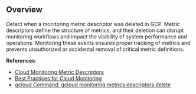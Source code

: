 ## Overview

Detect when a monitoring metric descriptor was deleted in GCP. Metric descriptors define the structure of metrics, and their deletion can disrupt monitoring workflows and impact the visibility of system performance and operations. Monitoring these events ensures proper tracking of metrics and prevents unauthorized or accidental removal of critical metric definitions.

**References**:
- [Cloud Monitoring Metric Descriptors](https://developers.home.google.com/cloud-to-cloud/analytics/monitoring)
- [Best Practices for Cloud Monitoring](https://www.cloudzero.com/blog/google-cloud-monitoring/)
- [gcloud Command: gcloud monitoring metrics descriptors delete](https://gcloud.readthedocs.io/en/latest/monitoring-metric.html#google.cloud.monitoring.metric.MetricDescriptor.delete)
